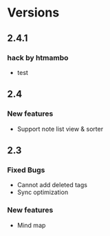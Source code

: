 # Versions
## 2.4.1
### hack by htmambo
* test

## 2.4

### New features
* Support note list view & sorter

## 2.3

### Fixed Bugs
* Cannot add deleted tags
* Sync optimization

### New features
* Mind map
